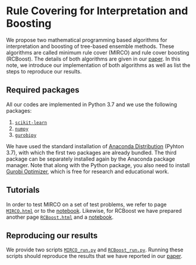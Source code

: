 # Rule Covering for Interpretation and Boosting

We propose two mathematical programming based algorithms for
interpretation and boosting of tree-based ensemble methods. These
algorithms are called minimum rule cover (MIRCO) and rule cover
boosting (RCBoost). The details of both algorithms are given in our
[paper](Birbil_et_al_2020.pdf). In this note, we introduce our implementation of both
algorithms as well as list the steps to reproduce our results.

## Required packages

All our codes are implemented in Python 3.7 and we use the following
packages:

1. [`scikit-learn`](https://scikit-learn.org/stable/index.html)
2. [`numpy`](https://numpy.org/)
3. [`gurobipy`](https://pypi.org/project/gurobipy/)

We have used the standard installation of [Anaconda
Distribution](https://www.anaconda.com/products/individual) (Pyhton
3.7), with which the first two packages are already bundled. The third
package can be separately installed again by the Anaconda package
manager. Note that along with the Python package, you also need to
install [Gurobi
Optimizer](https://www.gurobi.com/academia/academic-program-and-licenses/),
which is free for research and educational work.

## Tutorials

In order to test MIRCO on a set of test problems, we refer to page
[`MIRCO.html`](MIRCO.html) or to the [notebook](MIRCO.ipynb). Likewise,
for RCBoost we have prepared another page
[`RCBoost.html`](RCBoost.html) and a [notebook](RCBoost.ipynb).

## Reproducing our results

We provide two scripts [`MIRCO_run.py`](MIRCO_run.py) and
[`RCBoost_run.py`](RCBoost_run.py). Running these scripts should
reproduce the results that we have reported in our [paper](Birbil_et_al_2020.pdf).
